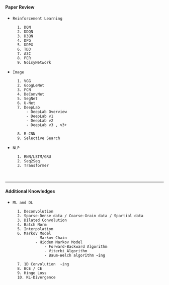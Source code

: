 #### Paper Review

- `Reinforcement Learning`

        1. DQN 
        2. DDQN 
        3. D3QN
        4. DPG
        5. DDPG
        6. TD3
        7. A3C
        8. PER
        9. NoisyNetwork

- `Image` 

        1. VGG
        2. GoogLeNet
        3. FCN
        4. DeConvNet
        5. SegNet
        6. U-Net
        7. DeepLab 
            - DeepLab Overview
            - DeepLab v1 
            - DeepLab v2
            - DeepLab v3 , v3+

        8. R-CNN             
        9. Selective Search 
    
- `NLP`

        1. RNN/LSTM/GRU
        2. Seq2Seq
        3. Transformer

<br>

---

#### Additional Knowledges

- `ML and DL` 

        1. Deconvolution
        2. Sparse-Dense data / Coarse-Grain data / Spartial data
        3. Dilated Convolution
        4. Batch Norm 
        5. Interpolation  
        6. Markov Model 
                - Markov Chain 
                - Hidden Markov Model 
                    - Forward-Backward Algorithm
                    - Viterbi Algorithm
                    - Baum-Welch algorithm ~ing
                    
        7. 1D Convolution  ~ing
        8. BCE / CE 
        9. Hinge Loss
        10. KL-Divergence


<br>



